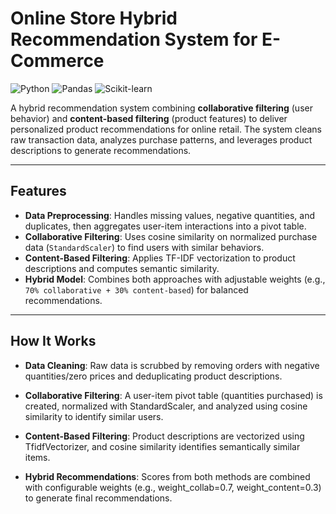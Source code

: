 # Online Store Hybrid Recommendation System for E-Commerce

![Python](https://img.shields.io/badge/Python-3.11%2B-blue)
![Pandas](https://img.shields.io/badge/Pandas-2.0%2B-orange)
![Scikit-learn](https://img.shields.io/badge/Scikit--learn-1.3%2B-green)

A hybrid recommendation system combining **collaborative filtering** (user behavior) and **content-based filtering** (product features) to deliver personalized product recommendations for online retail. The system cleans raw transaction data, analyzes purchase patterns, and leverages product descriptions to generate recommendations.

---

## Features
- **Data Preprocessing**: Handles missing values, negative quantities, and duplicates, then aggregates user-item interactions into a pivot table.  
- **Collaborative Filtering**: Uses cosine similarity on normalized purchase data (`StandardScaler`) to find users with similar behaviors.  
- **Content-Based Filtering**: Applies TF-IDF vectorization to product descriptions and computes semantic similarity.  
- **Hybrid Model**: Combines both approaches with adjustable weights (e.g., `70% collaborative + 30% content-based`) for balanced recommendations.  

---

## How It Works
- **Data Cleaning**: Raw data is scrubbed by removing orders with negative quantities/zero prices and deduplicating product descriptions.

- **Collaborative Filtering**: A user-item pivot table (quantities purchased) is created, normalized with StandardScaler, and analyzed using cosine similarity to identify similar users.

- **Content-Based Filtering**: Product descriptions are vectorized using TfidfVectorizer, and cosine similarity identifies semantically similar items.

- **Hybrid Recommendations**: Scores from both methods are combined with configurable weights (e.g., weight_collab=0.7, weight_content=0.3) to generate final recommendations.
